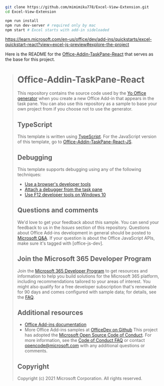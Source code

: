 ```bash
git clone https://github.com/mimimiku778/Excel-View-Extension.git
cd Excel-View-Extension

npm run install
npm run dev-server # required only by mac
npm start # Excel starts with add-in sideloaded
```
https://learn.microsoft.com/en-us/office/dev/add-ins/quickstarts/excel-quickstart-react?view=excel-js-preview#explore-the-project

Here is the README for the [Office-Addin-TaskPane-React](https://github.com/OfficeDev/Office-Addin-TaskPane-React) that serves as the base for this project.

># Office-Addin-TaskPane-React
>This repository contains the source code used by the [Yo Office generator](https://github.com/OfficeDev/generator-office) when you create a new Office Add-in that appears in the task pane. You can also use this repository as a sample to base your own project from if you choose not to use the generator.
>## TypeScript
>This template is written using [TypeScript](http://www.typescriptlang.org/). For the JavaScript version of this template, go to [Office-Addin-TaskPane-React-JS](https://github.com/OfficeDev/Office-Addin-TaskPane-React-JS).
>## Debugging
>This template supports debugging using any of the following techniques:
>- [Use a browser's developer tools](https://learn.microsoft.com/office/dev/add-ins/testing/debug-add-ins-in-office-online)
>- [Attach a debugger from the task pane](https://learn.microsoft.com/office/dev/add-ins/testing/attach-debugger-from-task-pane)
>- [Use F12 developer tools on Windows 10](https://learn.microsoft.com/office/dev/add-ins/testing/debug-add-ins-using-f12-developer-tools-on-windows-10)
>## Questions and comments
>We'd love to get your feedback about this sample. You can send your feedback to us in the *Issues* section of this repository.
>Questions about Office Add-ins development in general should be posted to [Microsoft Q&A](https://learn.microsoft.com/answers/questions/185087/questions-about-office-add-ins.html). If your question is about the Office JavaScript APIs, make sure it's tagged with [office-js-dev].
>## Join the Microsoft 365 Developer Program
>Join the [Microsoft 365 Developer Program](https://aka.ms/m365devprogram) to get resources and information to help you build solutions for the Microsoft 365 platform, including recommendations tailored to your areas of interest.
>You might also qualify for a free developer subscription that's renewable for 90 days and comes configured with sample data; for details, see the [FAQ](https://learn.microsoft.com/office/developer-program/microsoft-365-developer-program-faq#who-qualifies-for-a-microsoft-365-e5-developer-subscription-).
>## Additional resources
>- [Office Add-ins documentation](https://learn.microsoft.com/office/dev/add-ins/overview/office-add-ins)
>- More Office Add-ins samples at [OfficeDev on Github](https://github.com/officedev)
>This project has adopted the [Microsoft Open Source Code of Conduct](https://opensource.microsoft.com/codeofconduct/). For more information, see the [Code of Conduct FAQ](https://opensource.microsoft.com/codeofconduct/faq/) or contact [opencode@microsoft.com](mailto:opencode@microsoft.com) with any additional questions or comments.
>## Copyright
>Copyright (c) 2021 Microsoft Corporation. All rights reserved.